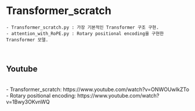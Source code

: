 # Transformer_scratch
```
- Transformer_scratch.py : 가장 기본적인 Transformer 구조 구현.
- attention_with_RoPE.py : Rotary positional encoding을 구현한 Transformer 모델.

```
<br>

## Youtube
<br>
- Transformer_scratch: https://www.youtube.com/watch?v=ONWOUwIkZTo
<br>
- Rotary positional encoding: https://www.youtube.com/watch?v=1Bwy3OKvnWQ
